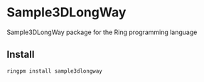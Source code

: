 # Sample3DLongWay

Sample3DLongWay package for the Ring programming language

## Install

	ringpm install sample3dlongway